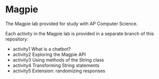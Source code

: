 Magpie
======

The Magpie lab provided for study with AP Computer Science.

Each activity in the Magpie lab is provided in a separate branch of this repository:
* activity1 What is a chatbot?
* activity2 Exploring the Magpie API
* activity3 Using methods of the String class
* activity4 Transforming String statements
* activity5 Extension: randomizing responses

